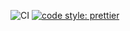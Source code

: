 ![CI](https://github.com/parvathirajan/parvathirajan.github.io/actions/workflows/node.js.yml/badge.svg)
[![code style: prettier](https://img.shields.io/badge/code_style-prettier-ff69b4.svg?style=flat-square)](https://github.com/prettier/prettier)
